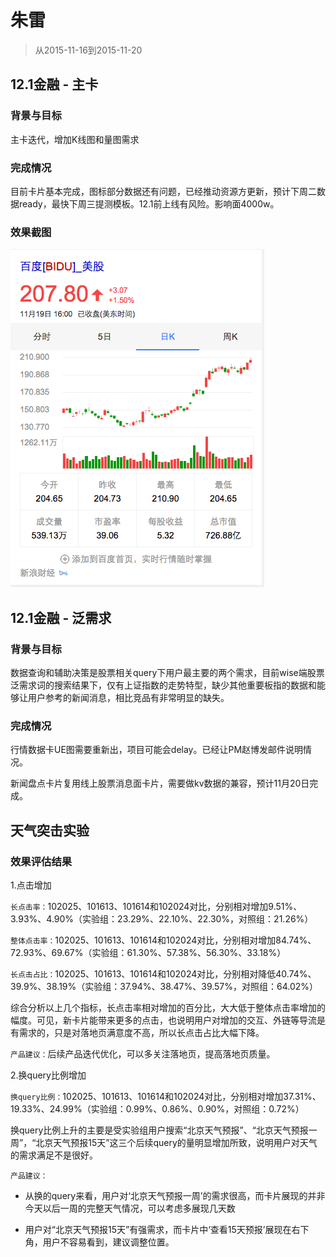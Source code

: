 # 朱雷

> 从2015-11-16到2015-11-20

## 12.1金融 - 主卡

### 背景与目标

主卡迭代，增加K线图和量图需求

### 完成情况

目前卡片基本完成，图标部分数据还有问题，已经推动资源方更新，预计下周二数据ready，最快下周三提测模板。12.1前上线有风险。影响面4000w。

### 效果截图

![](img/zhulei05/1.png)

## 12.1金融 - 泛需求

### 背景与目标

数据查询和辅助决策是股票相关query下用户最主要的两个需求，目前wise端股票泛需求词的搜索结果下，仅有上证指数的走势特型，缺少其他重要板指的数据和能够让用户参考的新闻消息，相比竞品有非常明显的缺失。

### 完成情况

行情数据卡UE图需要重新出，项目可能会delay。已经让PM赵博发邮件说明情况。

新闻盘点卡片复用线上股票消息面卡片，需要做kv数据的兼容，预计11月20日完成。

## 天气突击实验

### 效果评估结果

1.点击增加

`长点击率：`102025、101613、101614和102024对比，分别相对增加9.51%、3.93%、4.90%（实验组：23.29%、22.10%、22.30%，对照组：21.26%）

`整体点击率：`102025、101613、101614和102024对比，分别相对增加84.74%、72.93%、69.67%（实验组：61.30%、57.38%、56.30%、33.18%）

`长点击占比：`102025、101613、101614和102024对比，分别相对降低40.74%、39.9%、38.19%（实验组：37.94%、38.47%、39.57%，对照组：64.02%）

综合分析以上几个指标，长点击率相对增加的百分比，大大低于整体点击率增加的幅度。可见，新卡片能带来更多的点击，也说明用户对增加的交互、外链等导流是有需求的，只是对落地页满意度不高，所以长点击占比大幅下降。

`产品建议：`后续产品迭代优化，可以多关注落地页，提高落地页质量。

2.换query比例增加

`换query比例：`102025、101613、101614和102024对比，分别相对增加37.31%、19.33%、24.99%（实验组：0.99%、0.86%、0.90%，对照组：0.72%）

换query比例上升的主要是受实验组用户搜索“北京天气预报”、“北京天气预报一周”，“北京天气预报15天”这三个后续query的量明显增加所致，说明用户对天气的需求满足不是很好。

`产品建议：`

* 从换的query来看，用户对‘北京天气预报一周’的需求很高，而卡片展现的并非今天以后一周的完整天气情况，可以考虑多展现几天数

* 用户对“北京天气预报15天”有强需求，而卡片中‘查看15天预报’展现在右下角，用户不容易看到，建议调整位置。
